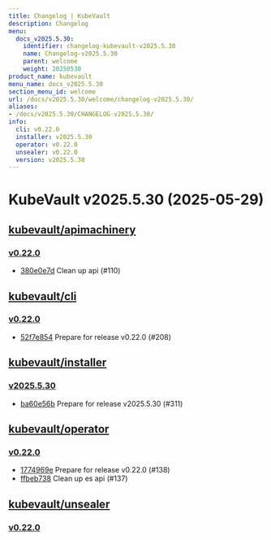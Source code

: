 ```yaml
---
title: Changelog | KubeVault
description: Changelog
menu:
  docs_v2025.5.30:
    identifier: changelog-kubevault-v2025.5.30
    name: Changelog-v2025.5.30
    parent: welcome
    weight: 20250530
product_name: kubevault
menu_name: docs_v2025.5.30
section_menu_id: welcome
url: /docs/v2025.5.30/welcome/changelog-v2025.5.30/
aliases:
- /docs/v2025.5.30/CHANGELOG-v2025.5.30/
info:
  cli: v0.22.0
  installer: v2025.5.30
  operator: v0.22.0
  unsealer: v0.22.0
  version: v2025.5.30
---
```


# KubeVault v2025.5.30 (2025-05-29)


## [kubevault/apimachinery](https://github.com/kubevault/apimachinery)

### [v0.22.0](https://github.com/kubevault/apimachinery/releases/tag/v0.22.0)

- [380e0e7d](https://github.com/kubevault/apimachinery/commit/380e0e7d) Clean up api (#110)



## [kubevault/cli](https://github.com/kubevault/cli)

### [v0.22.0](https://github.com/kubevault/cli/releases/tag/v0.22.0)

- [52f7e854](https://github.com/kubevault/cli/commit/52f7e854) Prepare for release v0.22.0 (#208)



## [kubevault/installer](https://github.com/kubevault/installer)

### [v2025.5.30](https://github.com/kubevault/installer/releases/tag/v2025.5.30)

- [ba60e56b](https://github.com/kubevault/installer/commit/ba60e56b) Prepare for release v2025.5.30 (#311)



## [kubevault/operator](https://github.com/kubevault/operator)

### [v0.22.0](https://github.com/kubevault/operator/releases/tag/v0.22.0)

- [1774969e](https://github.com/kubevault/operator/commit/1774969e8) Prepare for release v0.22.0 (#138)
- [ffbeb738](https://github.com/kubevault/operator/commit/ffbeb738f) Clean up es api (#137)



## [kubevault/unsealer](https://github.com/kubevault/unsealer)

### [v0.22.0](https://github.com/kubevault/unsealer/releases/tag/v0.22.0)





